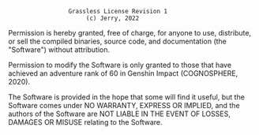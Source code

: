                      Grassless License Revision 1
                          (c) Jerry, 2022


Permission is hereby granted, free of charge, for anyone to use, distribute, or
sell the compiled binaries, source code, and documentation (the "Software")
without attribution.

Permission to modify the Software is only granted to those that have achieved
an adventure rank of 60 in Genshin Impact (COGNOSPHERE, 2020).

The Software is provided in the hope that some will find it useful, but the
Software comes under NO WARRANTY, EXPRESS OR IMPLIED, and the authors of the
Software are NOT LIABLE IN THE EVENT OF LOSSES, DAMAGES OR MISUSE relating to
the Software.
